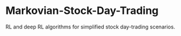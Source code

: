 # Markovian-Stock-Day-Trading
RL and deep RL algorithms for simplified stock day-trading scenarios.
